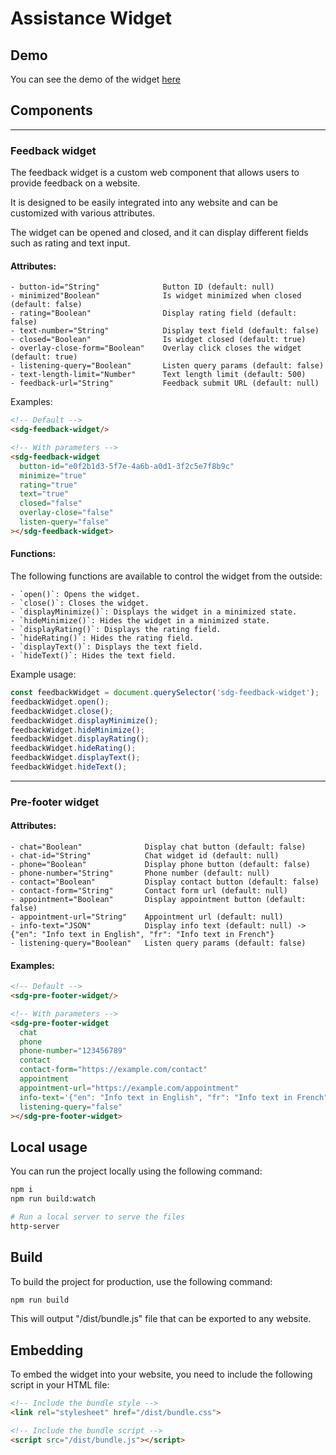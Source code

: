 # Assistance Widget

## Demo
You can see the demo of the widget [here](./demo)

## Components
---
### Feedback widget
The feedback widget is a custom web component that allows users to provide feedback on a website. 

It is designed to be easily integrated into any website and can be customized with various attributes.

The widget can be opened and closed, and it can display different fields such as rating and text input.

#### Attributes:

    - button-id="String"              Button ID (default: null)
    - minimized"Boolean"              Is widget minimized when closed (default: false)
    - rating="Boolean"                Display rating field (default: false)
    - text-number="String"            Display text field (default: false)
    - closed="Boolean"                Is widget closed (default: true)
    - overlay-close-form="Boolean"    Overlay click closes the widget (default: true)
    - listening-query="Boolean"       Listen query params (default: false)
    - text-length-limit="Number"      Text length limit (default: 500)
    - feedback-url="String"           Feedback submit URL (default: null)

Examples:
```html
<!-- Default -->
<sdg-feedback-widget/>

<!-- With parameters -->
<sdg-feedback-widget
  button-id="e0f2b1d3-5f7e-4a6b-a0d1-3f2c5e7f8b9c"
  minimize="true"
  rating="true"
  text="true"
  closed="false"
  overlay-close="false"
  listen-query="false"
></sdg-feedback-widget>
```

#### Functions:
The following functions are available to control the widget from the outside:

    - `open()`: Opens the widget.
    - `close()`: Closes the widget.
    - `displayMinimize()`: Displays the widget in a minimized state.
    - `hideMinimize()`: Hides the widget in a minimized state.
    - `displayRating()`: Displays the rating field.
    - `hideRating()`: Hides the rating field.
    - `displayText()`: Displays the text field.
    - `hideText()`: Hides the text field.

Example usage:
```javascript
const feedbackWidget = document.querySelector('sdg-feedback-widget');
feedbackWidget.open();
feedbackWidget.close();
feedbackWidget.displayMinimize();
feedbackWidget.hideMinimize();
feedbackWidget.displayRating();
feedbackWidget.hideRating();
feedbackWidget.displayText();
feedbackWidget.hideText();
```

---
### Pre-footer widget
#### Attributes:
    - chat="Boolean"              Display chat button (default: false)
    - chat-id="String"            Chat widget id (default: null)
    - phone="Boolean"             Display phone button (default: false)
    - phone-number="String"       Phone number (default: null)
    - contact="Boolean"           Display contact button (default: false)
    - contact-form="String"       Contact form url (default: null)
    - appointment="Boolean"       Display appointment button (default: false)
    - appointment-url="String"    Appointment url (default: null)
    - info-text="JSON"            Display info text (default: null) -> {"en": "Info text in English", "fr": "Info text in French"}
    - listening-query="Boolean"   Listen query params (default: false)

#### Examples:
```html
<!-- Default -->
<sdg-pre-footer-widget/>

<!-- With parameters -->
<sdg-pre-footer-widget
  chat
  phone
  phone-number="123456789"
  contact
  contact-form="https://example.com/contact"
  appointment
  appointment-url="https://example.com/appointment"
  info-text='{"en": "Info text in English", "fr": "Info text in French"}'
  listening-query="false"
></sdg-pre-footer-widget>
```

## Local usage
You can run the project locally using the following command:
```bash
npm i
npm run build:watch

# Run a local server to serve the files
http-server
```


## Build
To build the project for production, use the following command:
```bash
npm run build
```

This will output "/dist/bundle.js" file that can be exported to any website.

## Embedding
To embed the widget into your website, you need to include the following script in your HTML file:
```html
<!-- Include the bundle style -->
<link rel="stylesheet" href="/dist/bundle.css">

<!-- Include the bundle script -->
<script src="/dist/bundle.js"></script>
```


<!--## Local back office
http://localhost:8082/swagger-ui/index.html

 - login
{
  "email": "admin@example.com",
  "password": "MTIzNA=="
}

- get token and set it to authorize-->



<!--### get button id
- get services
{
  "first": 0,
  "rows": 10
}

- get buttons
{
  "first": 0,
  "rows": 10,
  "serviceId": "ae612fd4-c549-4d74-bb9c-09a4a01c2218"
}

-> retrieve feedback
{
  "first": 0,
  "rows": 100,
  "serviceId": "ae612fd4-c549-4d74-bb9c-09a4a01c2218",
  "globalFilter":"yyy"
}-->